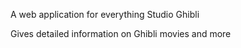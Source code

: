 A web application for everything Studio Ghibli

Gives detailed information on Ghibli movies and more

